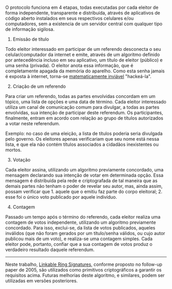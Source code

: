 O protocolo funciona em 4 etapas, todas executadas por cada eleitor de forma independente, transparente e distribuída, através de aplicativos de código aberto instalados em seus respectivos celulares e/ou computadores, sem a existencia de um servidor central com qualquer tipo de informação sigilosa.

1. Emissão de título

  Todo eleitor interessado em participar de um referendo desconecta o seu celular/computador da internet e emite, através de um algoritmo definido por antecedência incluso em seu aplicativo, um título de eleitor (público) e uma senha (privada). O eleitor anota essa informação, que é completamente apagada da memória do aparelho. Como esta senha jamais é exposta à internet, torna-se [matematicamente inviável](http://i.imgur.com/vCkuFAY.jpeg) "hackeá-la".

2. Criação de um referendo

  Para criar um referendo, todas as partes envolvidas concordam em um tópico, uma lista de opções e uma data de término. Cada eleitor interessado utiliza um canal de comunicação comum para divulgar, a todas as partes envolvidas, sua intenção de participar deste referendum. Os participantes, finalmente, entram em acordo com relação ao grupo de títulos autorizados a votar neste referendum.
  
  Exemplo: no caso de uma eleição, a lista de títulos poderia seria divulgada pelo governo. Os eleitores apenas verificariam que seu nome está nessa lista, e que ela não contém títulos associados a cidadãos inexistentes ou mortos.

3. Votação

  Cada eleitor assina, utilizando um algoritmo previamente concordado, uma mensagem declarando sua intenção de votar em determinada opção. Essa mensagem é distribuída pela rede e criptografada de tal maneira que as demais partes não tenham o poder de revelar seu autor, mas, ainda assim, possam verificar que 1. aquele que o emitiu faz parte do corpo eleitoral; 2. esse foi o único voto publicado por aquele indivíduo.

4. Contagem

  Passado um tempo após o término do referendo, cada eleitor realiza uma contagem de votos independente, utilizando um algoritmo previamente concordado. Para isso, exclui-se, da lista de votos publicados, aqueles inválidos (que não foram gerados por um título/senha válidos, ou cujo autor publicou mais de um voto), e realiza-se uma contagem simples. Cada eleitor pode, portanto, confiar que a sua contagem de votos produz o verdadeiro resultado daquele referendum.

---

Neste trabalho, [Linkable Ring Signatures](http://link.springer.com/chapter/10.1007%2F11424826_65), conforme proposto no follow-up paper de 2005, são utilizados como primitivos criptográficos a garantir os requisitos acima. Futuras melhorias deste algoritmo, e similares, podem ser utilizadas em versões posteriores.
